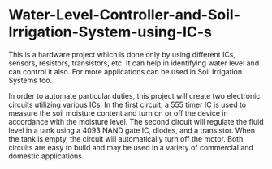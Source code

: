 # Water-Level-Controller-and-Soil-Irrigation-System-using-IC-s
This is a hardware project which is done only by using different ICs, sensors, resistors, transistors, etc. It can help in identifying water level and can control it also. For more applications can be used in Soil Irrigation Systems too.

In order to automate particular duties, this project will create two electronic circuits
utilizing various ICs. In the first circuit, a 555 timer IC is used to measure the soil moisture
content and turn on or off the device in accordance with the moisture level. The second
circuit will regulate the fluid level in a tank using a 4093 NAND gate IC, diodes, and a
transistor. When the tank is empty, the circuit will automatically turn off the motor. Both
circuits are easy to build and may be used in a variety of commercial and domestic
applications.
